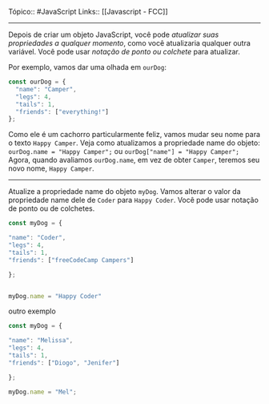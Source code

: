 Tópico:: #JavaScript 
Links:: [[Javascript - FCC]]

---

Depois de criar um objeto JavaScript, você pode *atualizar suas propriedades a qualquer momento*, como você atualizaria qualquer outra variável. Você pode usar *notação de ponto ou colchete* para atualizar.

Por exemplo, vamos dar uma olhada em `ourDog`:

```js
const ourDog = {
  "name": "Camper",
  "legs": 4,
  "tails": 1,
  "friends": ["everything!"]
};
```

Como ele é um cachorro particularmente feliz, vamos mudar seu nome para o texto `Happy Camper`. 
Veja como atualizamos a propriedade name do objeto:
`ourDog.name = "Happy Camper";` ou
`ourDog["name"] = "Happy Camper";` 
Agora, quando avaliamos `ourDog.name`, em vez de obter `Camper`, teremos seu novo nome, `Happy Camper`.

---

Atualize a propriedade name do objeto `myDog`. Vamos alterar o valor da propriedade name dele de `Coder` para `Happy Coder`. Você pode usar notação de ponto ou de colchetes.

```js
const myDog = {

"name": "Coder",
"legs": 4,
"tails": 1,
"friends": ["freeCodeCamp Campers"]

};


myDog.name = "Happy Coder"

```

outro exemplo
```js
const myDog = {

"name": "Melissa",
"legs": 4,
"tails": 1,
"friends": ["Diogo", "Jenifer"]

};

myDog.name = "Mel";


```